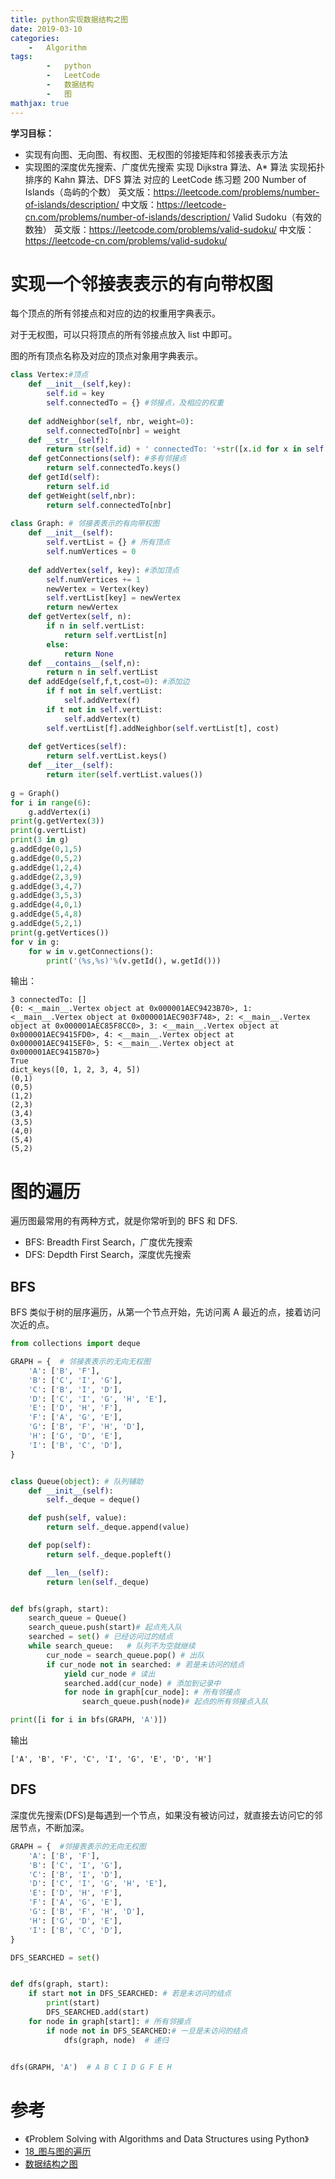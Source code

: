 ```yaml
---
title: python实现数据结构之图
date: 2019-03-10
categories: 
	-   Algorithm
tags:  
        -   python
        -   LeetCode
        -   数据结构
        -   图
mathjax: true
---
```


**学习目标：**

-    实现有向图、无向图、有权图、无权图的邻接矩阵和邻接表表示方法
-    实现图的深度优先搜索、广度优先搜索
实现 Dijkstra 算法、A* 算法
实现拓扑排序的 Kahn 算法、DFS 算法
对应的 LeetCode 练习题
200 Number of Islands（岛屿的个数）
英文版：https://leetcode.com/problems/number-of-islands/description/
中文版：https://leetcode-cn.com/problems/number-of-islands/description/
Valid Sudoku（有效的数独）
英文版：https://leetcode.com/problems/valid-sudoku/
中文版：https://leetcode-cn.com/problems/valid-sudoku/

<!-- more -->

# 实现一个邻接表表示的有向带权图
每个顶点的所有邻接点和对应的边的权重用字典表示。

对于无权图，可以只将顶点的所有邻接点放入 list 中即可。

图的所有顶点名称及对应的顶点对象用字典表示。

```python
class Vertex:#顶点
    def __init__(self,key):
        self.id = key
        self.connectedTo = {} #邻接点，及相应的权重
        
    def addNeighbor(self, nbr, weight=0):
        self.connectedTo[nbr] = weight
    def __str__(self):
        return str(self.id) + ' connectedTo: '+str([x.id for x in self.connectedTo])
    def getConnections(self): #多有邻接点
        return self.connectedTo.keys()
    def getId(self):
        return self.id
    def getWeight(self,nbr):
        return self.connectedTo[nbr]
    
class Graph: # 邻接表表示的有向带权图
    def __init__(self):
        self.vertList = {} # 所有顶点
        self.numVertices = 0
        
    def addVertex(self, key): #添加顶点
        self.numVertices += 1
        newVertex = Vertex(key)
        self.vertList[key] = newVertex
        return newVertex
    def getVertex(self, n):
        if n in self.vertList:
            return self.vertList[n]
        else:
            return None
    def __contains__(self,n):
        return n in self.vertList
    def addEdge(self,f,t,cost=0): #添加边
        if f not in self.vertList:
            self.addVertex(f)
        if t not in self.vertList:
            self.addVertex(t)
        self.vertList[f].addNeighbor(self.vertList[t], cost)
        
    def getVertices(self):
        return self.vertList.keys()
    def __iter__(self):
        return iter(self.vertList.values())
    
g = Graph()
for i in range(6):
    g.addVertex(i)
print(g.getVertex(3))
print(g.vertList)
print(3 in g)
g.addEdge(0,1,5)
g.addEdge(0,5,2)
g.addEdge(1,2,4)
g.addEdge(2,3,9)
g.addEdge(3,4,7)
g.addEdge(3,5,3)
g.addEdge(4,0,1)
g.addEdge(5,4,8)
g.addEdge(5,2,1)
print(g.getVertices())
for v in g:
    for w in v.getConnections():
        print('(%s,%s)'%(v.getId(), w.getId()))
```

输出：

```
3 connectedTo: []
{0: <__main__.Vertex object at 0x000001AEC9423B70>, 1: <__main__.Vertex object at 0x000001AEC903F748>, 2: <__main__.Vertex object at 0x000001AEC85F8CC0>, 3: <__main__.Vertex object at 0x000001AEC9415FD0>, 4: <__main__.Vertex object at 0x000001AEC9415EF0>, 5: <__main__.Vertex object at 0x000001AEC9415B70>}
True
dict_keys([0, 1, 2, 3, 4, 5])
(0,1)
(0,5)
(1,2)
(2,3)
(3,4)
(3,5)
(4,0)
(5,4)
(5,2)
```

# 图的遍历
遍历图最常用的有两种方式，就是你常听到的 BFS 和 DFS.

-   BFS: Breadth First Search，广度优先搜索
-   DFS: Depdth First Search，深度优先搜索

## BFS
BFS 类似于树的层序遍历，从第一个节点开始，先访问离 A 最近的点，接着访问次近的点。

```python
from collections import deque

GRAPH = {  # 邻接表表示的无向无权图
    'A': ['B', 'F'],
    'B': ['C', 'I', 'G'],
    'C': ['B', 'I', 'D'],
    'D': ['C', 'I', 'G', 'H', 'E'],
    'E': ['D', 'H', 'F'],
    'F': ['A', 'G', 'E'],
    'G': ['B', 'F', 'H', 'D'],
    'H': ['G', 'D', 'E'],
    'I': ['B', 'C', 'D'],
}


class Queue(object): # 队列辅助
    def __init__(self):
        self._deque = deque()

    def push(self, value):
        return self._deque.append(value)

    def pop(self):
        return self._deque.popleft()

    def __len__(self):
        return len(self._deque)


def bfs(graph, start):
    search_queue = Queue()
    search_queue.push(start)# 起点先入队
    searched = set() # 已经访问过的结点
    while search_queue:   # 队列不为空就继续
        cur_node = search_queue.pop() # 出队
        if cur_node not in searched: # 若是未访问的结点
            yield cur_node # 读出
            searched.add(cur_node) # 添加到记录中
            for node in graph[cur_node]: # 所有邻接点
                search_queue.push(node)# 起点的所有邻接点入队

print([i for i in bfs(GRAPH, 'A')])
```
输出

```
['A', 'B', 'F', 'C', 'I', 'G', 'E', 'D', 'H']
```

## DFS
深度优先搜索(DFS)是每遇到一个节点，如果没有被访问过，就直接去访问它的邻居节点，不断加深。

```python
GRAPH = {  #邻接表表示的无向无权图
    'A': ['B', 'F'],
    'B': ['C', 'I', 'G'],
    'C': ['B', 'I', 'D'],
    'D': ['C', 'I', 'G', 'H', 'E'],
    'E': ['D', 'H', 'F'],
    'F': ['A', 'G', 'E'],
    'G': ['B', 'F', 'H', 'D'],
    'H': ['G', 'D', 'E'],
    'I': ['B', 'C', 'D'],
}

DFS_SEARCHED = set()


def dfs(graph, start):
    if start not in DFS_SEARCHED: # 若是未访问的结点
        print(start)
        DFS_SEARCHED.add(start)
    for node in graph[start]: # 所有邻接点
        if node not in DFS_SEARCHED:# 一旦是未访问的结点
            dfs(graph, node)  # 递归


dfs(GRAPH, 'A')  # A B C I D G F E H
```

# 参考
-    《Problem Solving with Algorithms and Data Structures using Python》
-    [18_图与图的遍历](https://python-data-structures-and-algorithms.readthedocs.io/zh/latest/18_%E5%9B%BE%E4%B8%8E%E5%9B%BE%E7%9A%84%E9%81%8D%E5%8E%86/graph/)
-    [数据结构之图](https://www.zybuluo.com/guoxs/note/249812)

